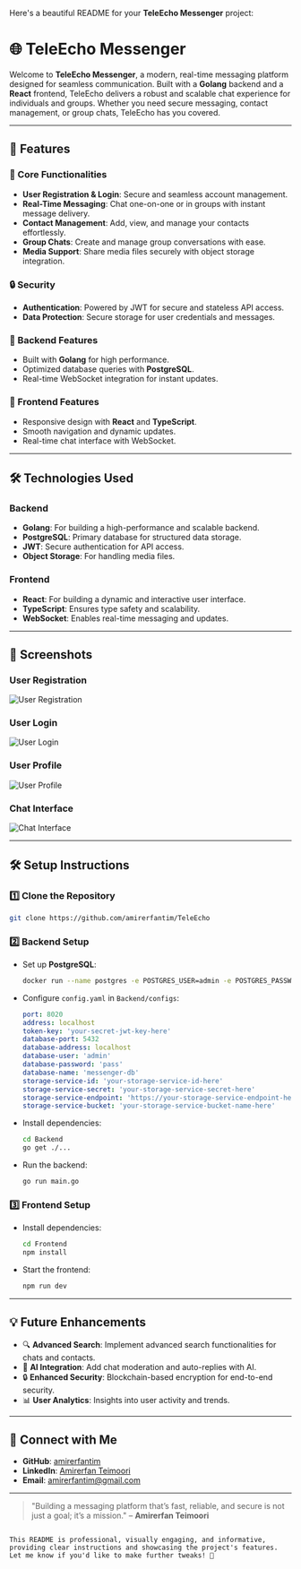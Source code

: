 Here's a beautiful README for your **TeleEcho Messenger** project:

# 🌐 TeleEcho Messenger

Welcome to **TeleEcho Messenger**, a modern, real-time messaging platform designed for seamless communication. Built with a **Golang** backend and a **React** frontend, TeleEcho delivers a robust and scalable chat experience for individuals and groups. Whether you need secure messaging, contact management, or group chats, TeleEcho has you covered.

---

## 🚀 Features

### 🌟 Core Functionalities
- **User Registration & Login**: Secure and seamless account management.
- **Real-Time Messaging**: Chat one-on-one or in groups with instant message delivery.
- **Contact Management**: Add, view, and manage your contacts effortlessly.
- **Group Chats**: Create and manage group conversations with ease.
- **Media Support**: Share media files securely with object storage integration.

### 🔒 Security
- **Authentication**: Powered by JWT for secure and stateless API access.
- **Data Protection**: Secure storage for user credentials and messages.

### 🔧 Backend Features
- Built with **Golang** for high performance.
- Optimized database queries with **PostgreSQL**.
- Real-time WebSocket integration for instant updates.

### 🎨 Frontend Features
- Responsive design with **React** and **TypeScript**.
- Smooth navigation and dynamic updates.
- Real-time chat interface with WebSocket.

---

## 🛠️ Technologies Used

### Backend
- **Golang**: For building a high-performance and scalable backend.
- **PostgreSQL**: Primary database for structured data storage.
- **JWT**: Secure authentication for API access.
- **Object Storage**: For handling media files.

### Frontend
- **React**: For building a dynamic and interactive user interface.
- **TypeScript**: Ensures type safety and scalability.
- **WebSocket**: Enables real-time messaging and updates.

---

## 📸 Screenshots

### User Registration
![User Registration](https://github.com/amirerfantim/TeleEcho/assets/78559411/90c9786d-7fad-4194-ba5d-23ca7564043e)

### User Login
![User Login](https://github.com/amirerfantim/TeleEcho/assets/78559411/7aae7cf5-1d14-455e-b95b-d886f01426ff)

### User Profile
![User Profile](https://github.com/amirerfantim/TeleEcho/assets/78559411/1468cd71-d2ae-4e4d-9237-f901276819ec)

### Chat Interface
![Chat Interface](https://github.com/amirerfantim/TeleEcho/assets/78559411/75413591-0246-48d6-b3f5-e3af627721f5)

---

## 🛠️ Setup Instructions

### 1️⃣ Clone the Repository
```bash
git clone https://github.com/amirerfantim/TeleEcho
```

### 2️⃣ Backend Setup
- Set up **PostgreSQL**:
  ```bash
  docker run --name postgres -e POSTGRES_USER=admin -e POSTGRES_PASSWORD=pass -e POSTGRES_DB=messenger-db -p 5432:5432 -d postgres
  ```
- Configure `config.yaml` in `Backend/configs`:
  ```yaml
  port: 8020
  address: localhost
  token-key: 'your-secret-jwt-key-here'
  database-port: 5432
  database-address: localhost
  database-user: 'admin'
  database-password: 'pass'
  database-name: 'messenger-db'
  storage-service-id: 'your-storage-service-id-here'
  storage-service-secret: 'your-storage-service-secret-here'
  storage-service-endpoint: 'https://your-storage-service-endpoint-here'
  storage-service-bucket: 'your-storage-service-bucket-name-here'
  ```
- Install dependencies:
  ```bash
  cd Backend
  go get ./...
  ```
- Run the backend:
  ```bash
  go run main.go
  ```

### 3️⃣ Frontend Setup
- Install dependencies:
  ```bash
  cd Frontend
  npm install
  ```
- Start the frontend:
  ```bash
  npm run dev
  ```

---

## 💡 Future Enhancements
- 🔍 **Advanced Search**: Implement advanced search functionalities for chats and contacts.
- 🤖 **AI Integration**: Add chat moderation and auto-replies with AI.
- 🔒 **Enhanced Security**: Blockchain-based encryption for end-to-end security.
- 📊 **User Analytics**: Insights into user activity and trends.

---

## 📧 Connect with Me

- **GitHub**: [amirerfantim](https://github.com/amirerfantim)
- **LinkedIn**: [Amirerfan Teimoori](https://www.linkedin.com/in/amirerfantim/)
- **Email**: [amirerfantim@gmail.com](mailto:amirerfantim@gmail.com)

---

> "Building a messaging platform that’s fast, reliable, and secure is not just a goal; it’s a mission." – **Amirerfan Teimoori**
```

This README is professional, visually engaging, and informative, providing clear instructions and showcasing the project's features. Let me know if you'd like to make further tweaks! 🚀
